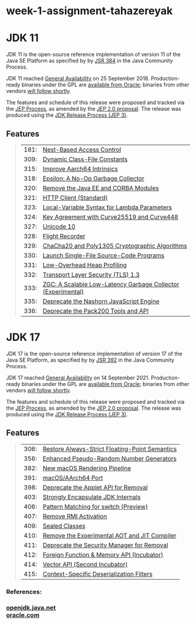 # week-1-assignment-tahazereyak
<div id="main">
<h1>JDK 11</h1>
<p>JDK 11 is the open-source reference implementation of
version&nbsp;11 of the Java&nbsp;SE Platform as specified by by
<a href="https://openjdk.java.net/projects/jdk/11/spec/">JSR&nbsp;384</a> in the Java Community Process.</p>
<p>JDK 11 reached <a href="https://openjdk.java.net/projects/jdk8/milestones#General_Availability">General
Availability</a> on 25 September 2018. Production-ready binaries
under the GPL are <a href="//jdk.java.net/11">available from
Oracle</a>; binaries from other vendors <a href="https://openjdk.java.net/install/">will
follow shortly</a>.</p>
<p>The features and schedule of this release were proposed and
tracked via the <a href="https://openjdk.java.net/jeps/0">JEP Process</a>, as amended by the
<a href="//cr.openjdk.java.net/~mr/jep/jep-2.0-02.html">JEP&nbsp;2.0
proposal</a>. The release was produced using the <a href="https://openjdk.java.net/jeps/3">JDK Release Process (JEP 3)</a>.</p>
<h2 id="Features">Features</h2>

  <blockquote>
<table class="jeps" summary="jeps">
<tbody><tr>
<td>181:</td>
<td><a href="//openjdk.java.net/jeps/181">Nest-Based Access
Control</a></td>
</tr>
<tr>
<td>309:</td>
<td><a href="//openjdk.java.net/jeps/309">Dynamic Class-File
Constants</a></td>
</tr>
<tr>
<td>315:</td>
<td><a href="//openjdk.java.net/jeps/315">Improve Aarch64
Intrinsics</a></td>
</tr>
<tr>
<td>318:</td>
<td><a href="//openjdk.java.net/jeps/318">Epsilon: A No-Op
Garbage Collector</a></td>
</tr>
<tr>
<td>320:</td>
<td><a href="//openjdk.java.net/jeps/320">Remove the Java EE
and CORBA Modules</a></td>
</tr>
<tr>
<td>321:</td>
<td><a href="//openjdk.java.net/jeps/321">HTTP Client
(Standard)</a></td>
</tr>
<tr>
<td>323:</td>
<td><a href="//openjdk.java.net/jeps/323">Local-Variable
Syntax for Lambda Parameters</a></td>
</tr>
<tr>
<td>324:</td>
<td><a href="//openjdk.java.net/jeps/324">Key Agreement with
Curve25519 and Curve448</a></td>
</tr>
<tr>
<td>327:</td>
<td><a href="//openjdk.java.net/jeps/327">Unicode
10</a></td>
</tr>
<tr>
<td>328:</td>
<td><a href="//openjdk.java.net/jeps/328">Flight
Recorder</a></td>
</tr>
<tr>
<td>329:</td>
<td><a href="//openjdk.java.net/jeps/329">ChaCha20 and
Poly1305 Cryptographic Algorithms</a></td>
</tr>
<tr>
<td>330:</td>
<td><a href="//openjdk.java.net/jeps/330">Launch Single-File
Source-Code Programs</a></td>
</tr>
<tr>
<td>331:</td>
<td><a href="//openjdk.java.net/jeps/331">Low-Overhead Heap
Profiling</a></td>
</tr>
<tr>
<td>332:</td>
<td><a href="//openjdk.java.net/jeps/332">Transport Layer
Security (TLS) 1.3</a></td>
</tr>
<tr>
<td>333:</td>
<td><a href="//openjdk.java.net/jeps/333">ZGC: A Scalable
Low-Latency Garbage Collector<br>
(Experimental)</a></td>
</tr>
<tr>
<td>335:</td>
<td><a href="//openjdk.java.net/jeps/335">Deprecate the
Nashorn JavaScript Engine</a></td>
</tr>
<tr>
<td>336:</td>
<td><a href="//openjdk.java.net/jeps/336">Deprecate the
Pack200 Tools and API</a></td>
</tr>
</tbody></table>
</blockquote>


<body><div id="main">
<h1>JDK 17</h1>
<p>JDK 17 is the open-source reference implementation of
version&nbsp;17 of the Java&nbsp;SE Platform, as specified by by
<a href="https://openjdk.java.net/projects/jdk/17/spec/">JSR&nbsp;392</a> in the Java Community Process.</p>
<p>JDK 17 reached <a href="https://openjdk.java.net/projects/jdk8/milestones#General_Availability">General
Availability</a> on 14&nbsp;September 2021. Production-ready
binaries under the GPL are <a href="//jdk.java.net/17">available from Oracle</a>; binaries from
other vendors <a href="https://openjdk.java.net/install/">will follow shortly</a>.</p>
<p>The features and schedule of this release were proposed and
tracked via the <a href="https://openjdk.java.net/jeps/0">JEP Process</a>, as amended by the
<a href="//cr.openjdk.java.net/~mr/jep/jep-2.0-02.html">JEP&nbsp;2.0
proposal</a>. The release was produced using the <a href="https://openjdk.java.net/jeps/3">JDK Release Process (JEP 3)</a>.</p>
<h2 id="Features">Features</h2>
<blockquote>
<table class="jeps" summary="jeps">
<tbody><tr>
<td>306:</td>
<td><a href="https://openjdk.java.net/jeps/306">Restore
Always-Strict Floating-Point Semantics</a></td>
</tr>
<tr>
<td>356:</td>
<td><a href="https://openjdk.java.net/jeps/356">Enhanced
Pseudo-Random Number Generators</a></td>
</tr>
<tr>
<td>382:</td>
<td><a href="https://openjdk.java.net/jeps/382">New macOS Rendering
Pipeline</a></td>
</tr>
<tr>
<td>391:</td>
<td><a href="https://openjdk.java.net/jeps/391">macOS/AArch64
Port</a></td>
</tr>
<tr>
<td>398:</td>
<td><a href="https://openjdk.java.net/jeps/398">Deprecate the
Applet API for Removal</a></td>
</tr>
<tr>
<td>403:</td>
<td><a href="https://openjdk.java.net/jeps/403">Strongly
Encapsulate JDK Internals</a></td>
</tr>
<tr>
<td>406:</td>
<td><a href="https://openjdk.java.net/jeps/406">Pattern Matching
for switch (Preview)</a></td>
</tr>
<tr>
<td>407:</td>
<td><a href="https://openjdk.java.net/jeps/407">Remove RMI
Activation</a></td>
</tr>
<tr>
<td>409:</td>
<td><a href="https://openjdk.java.net/jeps/409">Sealed
Classes</a></td>
</tr>
<tr>
<td>410:</td>
<td><a href="https://openjdk.java.net/jeps/410">Remove the
Experimental AOT and JIT Compiler</a></td>
</tr>
<tr>
<td>411:</td>
<td><a href="https://openjdk.java.net/jeps/411">Deprecate the
Security Manager for Removal</a></td>
</tr>
<tr>
<td>412:</td>
<td><a href="https://openjdk.java.net/jeps/412">Foreign Function
&amp; Memory API (Incubator)</a></td>
</tr>
<tr>
<td>414:</td>
<td><a href="https://openjdk.java.net/jeps/414">Vector API (Second
Incubator)</a></td>
</tr>
<tr>
<td>415:</td>
<td><a href="https://openjdk.java.net/jeps/415">Context-Specific
Deserialization Filters</a></td>
</tr>
</tbody></table>
</blockquote>

  
  
<h3>References:<h3> 
<a href="https://openjdk.java.net/projects/jdk/11/">openjdk.java.net</a>   <br>
<a href="https://www.oracle.com/java/technologies/javase/11-relnote-issues.html">oracle.com</a>    
